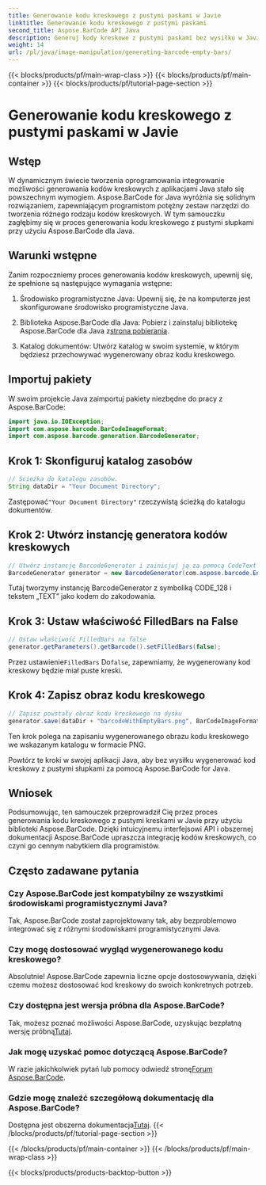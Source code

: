 ```yaml
---
title: Generowanie kodu kreskowego z pustymi paskami w Javie
linktitle: Generowanie kodu kreskowego z pustymi paskami
second_title: Aspose.BarCode API Java
description: Generuj kody kreskowe z pustymi paskami bez wysiłku w Javie za pomocą Aspose.BarCode. Dostosuj wygląd i płynnie integruj. Zapoznaj się z samouczkiem już teraz!
weight: 14
url: /pl/java/image-manipulation/generating-barcode-empty-bars/
---
```


{{< blocks/products/pf/main-wrap-class >}}
{{< blocks/products/pf/main-container >}}
{{< blocks/products/pf/tutorial-page-section >}}

# Generowanie kodu kreskowego z pustymi paskami w Javie


## Wstęp

W dynamicznym świecie tworzenia oprogramowania integrowanie możliwości generowania kodów kreskowych z aplikacjami Java stało się powszechnym wymogiem. Aspose.BarCode for Java wyróżnia się solidnym rozwiązaniem, zapewniającym programistom potężny zestaw narzędzi do tworzenia różnego rodzaju kodów kreskowych. W tym samouczku zagłębimy się w proces generowania kodu kreskowego z pustymi słupkami przy użyciu Aspose.BarCode dla Java.

## Warunki wstępne

Zanim rozpoczniemy proces generowania kodów kreskowych, upewnij się, że spełnione są następujące wymagania wstępne:

1. Środowisko programistyczne Java: Upewnij się, że na komputerze jest skonfigurowane środowisko programistyczne Java.

2.  Biblioteka Aspose.BarCode dla Java: Pobierz i zainstaluj bibliotekę Aspose.BarCode dla Java z[strona pobierania](https://releases.aspose.com/barcode/java/).

3. Katalog dokumentów: Utwórz katalog w swoim systemie, w którym będziesz przechowywać wygenerowany obraz kodu kreskowego.

## Importuj pakiety

W swoim projekcie Java zaimportuj pakiety niezbędne do pracy z Aspose.BarCode:

```java
import java.io.IOException;
import com.aspose.barcode.BarCodeImageFormat;
import com.aspose.barcode.generation.BarcodeGenerator;
```

## Krok 1: Skonfiguruj katalog zasobów

```java
// Ścieżka do katalogu zasobów.
String dataDir = "Your Document Directory";
```

 Zastępować`"Your Document Directory"` rzeczywistą ścieżką do katalogu dokumentów.

## Krok 2: Utwórz instancję generatora kodów kreskowych

```java
// Utwórz instancję BarcodeGenerator i zainicjuj ją za pomocą CodeText i Symbolology
BarcodeGenerator generator = new BarcodeGenerator(com.aspose.barcode.EncodeTypes.CODE_128, "TEXT");
```

Tutaj tworzymy instancję BarcodeGenerator z symboliką CODE_128 i tekstem „TEXT” jako kodem do zakodowania.

## Krok 3: Ustaw właściwość FilledBars na False

```java
// Ustaw właściwość FilledBars na false
generator.getParameters().getBarcode().setFilledBars(false);
```

 Przez ustawienie`FilledBars` Do`false`, zapewniamy, że wygenerowany kod kreskowy będzie miał puste kreski.

## Krok 4: Zapisz obraz kodu kreskowego

```java
// Zapisz powstały obraz kodu kreskowego na dysku
generator.save(dataDir + "barcodeWithEmptyBars.png", BarCodeImageFormat.PNG);
```

Ten krok polega na zapisaniu wygenerowanego obrazu kodu kreskowego we wskazanym katalogu w formacie PNG.

Powtórz te kroki w swojej aplikacji Java, aby bez wysiłku wygenerować kod kreskowy z pustymi słupkami za pomocą Aspose.BarCode for Java.

## Wniosek

Podsumowując, ten samouczek przeprowadził Cię przez proces generowania kodu kreskowego z pustymi kreskami w Javie przy użyciu biblioteki Aspose.BarCode. Dzięki intuicyjnemu interfejsowi API i obszernej dokumentacji Aspose.BarCode upraszcza integrację kodów kreskowych, co czyni go cennym nabytkiem dla programistów.

## Często zadawane pytania

### Czy Aspose.BarCode jest kompatybilny ze wszystkimi środowiskami programistycznymi Java?
Tak, Aspose.BarCode został zaprojektowany tak, aby bezproblemowo integrować się z różnymi środowiskami programistycznymi Java.

### Czy mogę dostosować wygląd wygenerowanego kodu kreskowego?
Absolutnie! Aspose.BarCode zapewnia liczne opcje dostosowywania, dzięki czemu możesz dostosować kod kreskowy do swoich konkretnych potrzeb.

### Czy dostępna jest wersja próbna dla Aspose.BarCode?
 Tak, możesz poznać możliwości Aspose.BarCode, uzyskując bezpłatną wersję próbną[Tutaj](https://releases.aspose.com/).

### Jak mogę uzyskać pomoc dotyczącą Aspose.BarCode?
 W razie jakichkolwiek pytań lub pomocy odwiedź stronę[Forum Aspose.BarCode](https://forum.aspose.com/c/barcode/13).

### Gdzie mogę znaleźć szczegółową dokumentację dla Aspose.BarCode?
 Dostępna jest obszerna dokumentacja[Tutaj](https://reference.aspose.com/barcode/java/).
{{< /blocks/products/pf/tutorial-page-section >}}

{{< /blocks/products/pf/main-container >}}
{{< /blocks/products/pf/main-wrap-class >}}

{{< blocks/products/products-backtop-button >}}
